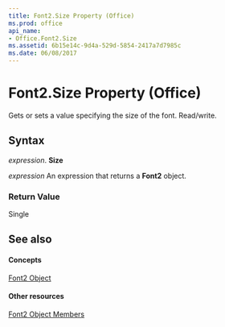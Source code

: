 ```yaml
---
title: Font2.Size Property (Office)
ms.prod: office
api_name:
- Office.Font2.Size
ms.assetid: 6b15e14c-9d4a-529d-5854-2417a7d7985c
ms.date: 06/08/2017
---
```



# Font2.Size Property (Office)

Gets or sets a value specifying the size of the font. Read/write.


## Syntax

 _expression_. **Size**

 _expression_ An expression that returns a **Font2** object.


### Return Value

Single


## See also


#### Concepts


[Font2 Object](font2-object-office.md)
#### Other resources


[Font2 Object Members](font2-members-office.md)

